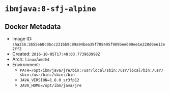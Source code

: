# `ibmjava:8-sfj-alpine`

## Docker Metadata

- Image ID: `sha256:2655e60c0bcc2316b9c89a94bea39f708495f989bee690ee1e220d0ee13e2ff2`
- Created: `2016-10-05T17:48:03.773963998Z`
- Arch: `linux`/`amd64`
- Environment:
  - `PATH=/opt/ibm/java/jre/bin:/usr/local/sbin:/usr/local/bin:/usr/sbin:/usr/bin:/sbin:/bin`
  - `JAVA_VERSION=1.8.0_sr3fp12`
  - `JAVA_HOME=/opt/ibm/java/jre`
